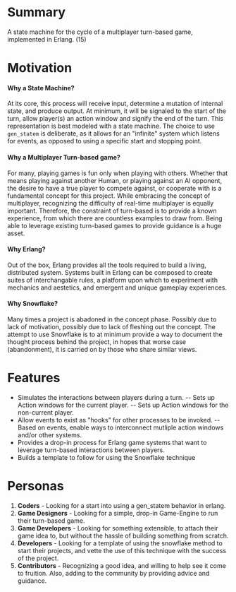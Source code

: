 # Summary
A state machine for the cycle of a multiplayer turn-based game, implemented in Erlang. (15)


# Motivation

#### Why a State Machine?
At its core, this process will receive input, determine a mutation of internal state, and produce output.  At minimum, it will be signaled to the start of the turn, allow player(s) an action window and signify the end of the turn.  This representation is best modeled with a state machine.  The choice to use `gen_statem` is deliberate, as it allows for an "infinite" system which listens for events, as opposed to using a specific start and stopping point.

#### Why a Multiplayer Turn-based game?
For many, playing games is fun only when playing with others.  Whether that means playing against another Human, or playing against an AI opponent, the desire to have a true player to compete against, or cooperate with is a fundamental concept for this project. While embracing the concept of multiplayer, recognizing the difficulty of real-time multiplayer is equally important.  Therefore, the constraint of turn-based is to provide a known experience, from which there are countless examples to draw from.  Being able to leverage existing turn-based games to provide guidance is a huge asset.

#### Why Erlang?
Out of the box, Erlang provides all the tools required to build a living, distributed system.  Systems built in Erlang can be composed to create suites of interchangable rules, a platform upon which to experiment with mechanics and aestetics, and emergent and unique gameplay experiences.

#### Why Snowflake?
Many times a project is abadoned in the concept phase.  Possibly due to lack of motivation, possibly due to lack of fleshing out the concept.  The attempt to use Snowflake is to at minimum provide a way to document the thought process behind the project, in hopes that worse case (abandonment), it is carried on by those who share similar views.


# Features

- Simulates the interactions between players during a turn.
-- Sets up Action windows for the current player.
-- Sets up Action windows for the non-current player.
- Allow events to exist as "hooks" for other processes to be invoked.
-- Based on events, enable ways to interconnect mutliple action windows and/or other systems.
- Provides a drop-in process for Erlang game systems that want to leverage turn-based interactions between players.
- Builds a template to follow for using the Snowflake technique


# Personas

1.  **Coders** - Looking for a start into using a gen_statem behavior in erlang.
2.  **Game Designers** - Looking for a simple, drop-in Game-Engine to run their turn-based game.
3.  **Game Developers** - Looking for something extensible, to attach their game idea to, but without the hassle of building something from scratch.
4.  **Developers** - Looking for a template of using the snowflake method to start their projects, and vette the use of this technique with the success of the project.
5.  **Contributors** - Recognizing a good idea, and willing to help see it come to fruition.  Also, adding to the community by providing advice and guidance.
